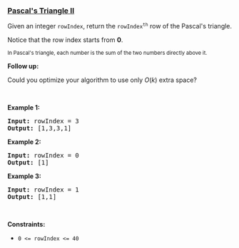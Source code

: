 ### [Pascal's Triangle II](https://leetcode.com/problems/pascals-triangle-ii)

<p>Given an integer <code>rowIndex</code>, return the <code>rowIndex<sup>th</sup></code>&nbsp;row of the Pascal&#39;s triangle.</p>

<p>Notice&nbsp;that the row index starts from&nbsp;<strong>0</strong>.</p>

<p><img alt="" src="https://upload.wikimedia.org/wikipedia/commons/0/0d/PascalTriangleAnimated2.gif" /><br />
<small>In Pascal&#39;s triangle, each number is the sum of the two numbers directly above it.</small></p>

<p><strong>Follow up:</strong></p>

<p>Could you optimize your algorithm to use only <em>O</em>(<em>k</em>) extra space?</p>

<p>&nbsp;</p>
<p><strong>Example 1:</strong></p>
<pre><strong>Input:</strong> rowIndex = 3
<strong>Output:</strong> [1,3,3,1]
</pre><p><strong>Example 2:</strong></p>
<pre><strong>Input:</strong> rowIndex = 0
<strong>Output:</strong> [1]
</pre><p><strong>Example 3:</strong></p>
<pre><strong>Input:</strong> rowIndex = 1
<strong>Output:</strong> [1,1]
</pre>
<p>&nbsp;</p>
<p><strong>Constraints:</strong></p>

<ul>
	<li><code>0 &lt;=&nbsp;rowIndex &lt;= 40</code></li>
</ul>
